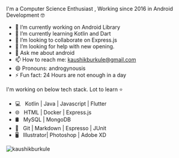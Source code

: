 I'm a Computer Science Enthusiast , Working since 2016 in Android Development 🤓

- 🔭 I’m currently working on Android Library
- 🌱 I’m currently learning Kotlin and Dart
- 👯 I’m looking to collaborate on Express.js
- 🤔 I’m looking for help with new opening.
- 💬 Ask me about android
- 📫 How to reach me: kaushikburkule@gmail.com
- 😄 Pronouns: androgynousis
- ⚡ Fun fact: 24 Hours are not enough in a day

I'm working on below tech stack. Lot to learn ⭐️

- 💻 &nbsp; Kotlin | Java | Javascript | Flutter
- 🌐 &nbsp; HTML | Docker | Express.js
- 🛢 &nbsp; MySQL | MongoDB
- 🔧 &nbsp; Git | Markdown | Espresso | JUnit
- 🖥 &nbsp; Illustrator| Photoshop | Adobe XD

<p align="left">
  <img src="https://github-readme-stats.vercel.app/api?username=kaushikburkule&show_icons=true" alt="kaushikburkule" /> 

</p>
<p align="left"> </p>
